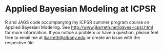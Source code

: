 Applied Bayesian Modeling at ICPSR
=========

R and JAGS code accompanying my ICPSR summer program course on Applied Bayesian Modeling. See <http://www.jkarreth.net/bayes-icpsr.html> for more information. If you notice a problem or have a question, please feel free to email me at <jkarreth@albany.edu> or create an issue with the respective file.
